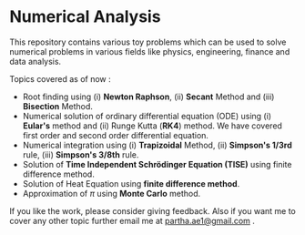 # Numerical Analysis


This repository contains various toy problems which can be used to solve numerical problems in various fields like physics, engineering, finance and data analysis.

Topics covered as of now :
- Root finding using (i) **Newton Raphson**, (ii) **Secant** Method and (iii) **Bisection** Method.
- Numerical solution of ordinary differential equation (ODE) using (i) **Eular's** method and (ii) Runge Kutta (**RK4**) method. We have covered first order and second order differential equation.
- Numerical integration using (i) **Trapizoidal** Method, (ii) **Simpson's $1/3$rd** rule, (iii) **Simpson's $3/8$th** rule.
- Solution of **Time Independent Schrödinger Equation (TISE)** using finite difference method.
- Solution of Heat Equation using **finite difference method**.
- Approximation of $\pi$ using **Monte Carlo** method. 


If you like the work, please consider giving feedback. Also if you want me to cover any other topic further email me at partha.ae1@gmail.com .
